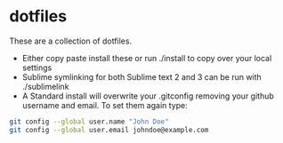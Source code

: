 dotfiles
========

These are a collection of dotfiles.

+ Either copy paste install these or run ./install to copy over your local settings
+ Sublime symlinking for both Sublime text 2 and 3 can be run with ./sublimelink
+ A Standard install will overwrite your .gitconfig removing your github username and email. To set them again type:
``` bash
git config --global user.name "John Doe"
git config --global user.email johndoe@example.com
```
